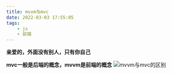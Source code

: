 ```yaml
---
title: mvvm与mvc
date: 2022-03-03 17:55:05
tags:
    - js
    - 前端
---
```

**亲爱的，外面没有别人，只有你自己**
<!--more-->
**mvc一般是后端的概念，mvvm是前端的概念**
![mvvm与mvc的区别](https://p1-jj.byteimg.com/tos-cn-i-t2oaga2asx/gold-user-assets/2019/6/9/16b3b5946e265f2d~tplv-t2oaga2asx-watermark.awebp)